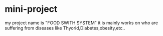 # mini-project
my project name is "FOOD SWITH SYSTEM" it is mainly works on who are suffering from diseases like Thyorid,Diabetes,obesity,etc..

